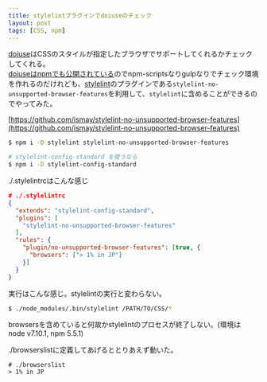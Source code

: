 ```yaml
---
title: stylelintプラグインでdoiuseのチェック
layout: post
tags: [CSS, npm]
---
```


[doiuse](http://doiuse.herokuapp.com/)はCSSのスタイルが指定したブラウザでサポートしてくれるかチェックしてくれる。  
[doiuseはnpmでも公開されている](https://www.npmjs.com/package/doiuse)のでnpm-scriptsなりgulpなりでチェック環境を作れるのだけれども、[stylelint](https://www.npmjs.com/package/stylelint)のプラグインである`stylelint-no-unsupported-browser-features`を利用して、`stylelint`に含めることができるのでやってみた。

[https://github.com/ismay/stylelint-no-unsupported-browser-features](https://github.com/ismay/stylelint-no-unsupported-browser-features)

```sh
$ npm i -D stylelint stylelint-no-unsupported-browser-features

# stylelint-config-standard を使うなら
$ npm i -D stylelint-config-standard
```

./.stylelintrcはこんな感じ
```json
# ./.stylelintrc
{
  "extends": "stylelint-config-standard",
  "plugins": [
    "stylelint-no-unsupported-browser-features"
  ],
  "rules": {
    "plugin/no-unsupported-browser-features": [true, {
      "browsers": ["> 1% in JP"]
    }]
  }
}
```

実行はこんな感じ。stylelintの実行と変わらない。
```sh
$ ./node_modules/.bin/stylelint /PATH/TO/CSS/*
```

browsersを含めていると何故かstylelintのプロセスが終了しない。(環境は node v7.10.1, npm 5.5.1)

./browserslistに定義してあげるととりあえず動いた。
```
# ./browserslist
> 1% in JP
```

